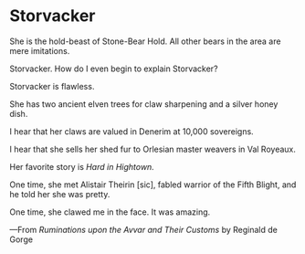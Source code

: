 <h1 class="title-sm">Storvacker</h1>
<p>She is the hold-beast of Stone-Bear Hold. All other bears in the area are mere imitations.</p>

<p>Storvacker. How do I even begin to explain Storvacker?</p>

<p>Storvacker is flawless.</p>

<p>She has two ancient elven trees for claw sharpening and a silver honey dish.</p>

<p>I hear that her claws are valued in Denerim at 10,000 sovereigns.</p>

<p>I hear that she sells her shed fur to Orlesian master weavers in Val Royeaux.</p>

<p>Her favorite story is <i> Hard in Hightown. </i></p>

<p>One time, she met Alistair Theirin [sic], fabled warrior of the Fifth Blight, and he told her she was pretty.</p>

<p>One time, she clawed me in the face. It was amazing.</p>

<p>—From <i> Ruminations upon the Avvar and Their Customs </i> by Reginald de Gorge</p>

